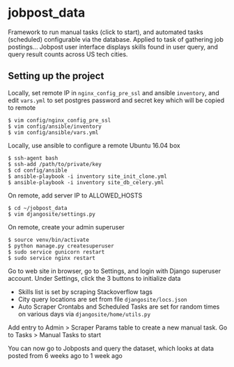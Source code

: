 # jobpost_data

Framework to run manual tasks (click to start), and automated tasks (scheduled) configurable via the database. Applied to task of gathering job postings... Jobpost user interface displays skills found in user query, and query result counts across US tech cities.

## Setting up the project

Locally, set remote IP in `nginx_config_pre_ssl` and ansible `inventory`, and edit `vars.yml` to set postgres password and secret key which will be copied to remote
```
$ vim config/nginx_config_pre_ssl
$ vim config/ansible/inventory
$ vim config/ansible/vars.yml
```

Locally, use ansible to configure a remote Ubuntu 16.04 box
```
$ ssh-agent bash
$ ssh-add /path/to/private/key
$ cd config/ansible
$ ansible-playbook -i inventory site_init_clone.yml
$ ansible-playbook -i inventory site_db_celery.yml
```

On remote, add server IP to ALLOWED_HOSTS
```
$ cd ~/jobpost_data
$ vim djangosite/settings.py
```

On remote, create your admin superuser
```
$ source venv/bin/activate
$ python manage.py createsuperuser
$ sudo service gunicorn restart
$ sudo service nginx restart
```

Go to web site in browser, go to Settings, and login with Django superuser account. Under Settings, click the 3 buttons to initialize data
* Skills list is set by scraping Stackoverflow tags
* City query locations are set from file `djangosite/locs.json`
* Auto Scraper Crontabs and Scheduled Tasks are set for random times on various days via `djangosite/home/utils.py`

Add entry to Admin > Scraper Params table to create a new manual task. Go to Tasks > Manual Tasks to start

You can now go to Jobposts and query the dataset, which looks at data posted from 6 weeks ago to 1 week ago

